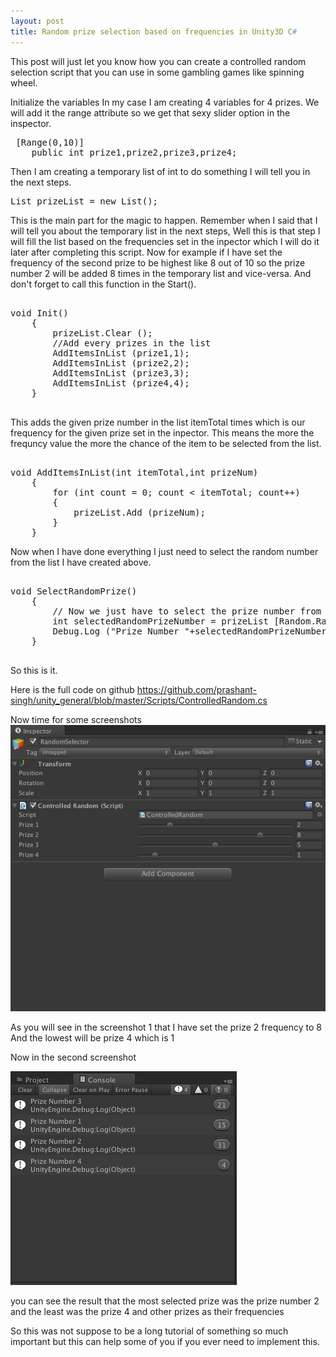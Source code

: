 ```yaml
---
layout: post
title: Random prize selection based on frequencies in Unity3D C#
---
```


This post will just let you know how you can create a controlled random selection script that you can use in some gambling games like spinning wheel.

Initialize the variables 
In my case I am creating 4 variables for 4 prizes.
We will add it the range attribute so we get that sexy slider option in the inspector.

<pre class="brush: csharp; title: ; notranslate" title="">
 [Range(0,10)]
    public int prize1,prize2,prize3,prize4;
</pre>

Then I am creating a temporary list of int to do something I will tell you in the next steps.

<pre class="brush: csharp; title: ; notranslate" title="">
List<int> prizeList = new List<int>();
</pre>

This is the main part for the magic to happen.
Remember when I said that I will tell you about the temporary list in the next steps,
Well this is that step
I will fill the list based on the frequencies set in the inpector which I will do it later after completing this script.
Now for example if I have set the frequency of the second prize to be highest like 8 out of 10 so the prize number 2 will be added 8 times in the temporary list and vice-versa.
And don't forget to call this function in the Start().
<pre class="brush: csharp; title: ; notranslate" title="">

void Init()
    {
        prizeList.Clear ();
        //Add every prizes in the list
        AddItemsInList (prize1,1);
        AddItemsInList (prize2,2);
        AddItemsInList (prize3,3);
        AddItemsInList (prize4,4);
    }
    </pre>

This adds the given prize number in the list itemTotal times which is our frequency for the given prize set in the inpector.
This means the more the frequncy value the more the chance of the item to be selected from the list.
<pre class="brush: csharp; title: ; notranslate" title="">

void AddItemsInList(int itemTotal,int prizeNum)
    {
        for (int count = 0; count < itemTotal; count++) 
        {
            prizeList.Add (prizeNum);
        }
    }
</pre>

 Now when I have done everything I just need to select the random number from the list I have created above.
<pre class="brush: csharp; title: ; notranslate" title="">

void SelectRandomPrize()
    {
        // Now we just have to select the prize number from the list which we have created.
        int selectedRandomPrizeNumber = prizeList [Random.Range (0, prizeList.Count)];
        Debug.Log ("Prize Number "+selectedRandomPrizeNumber);
    }

</pre>
So this is it.


Here is the full code on github
https://github.com/prashant-singh/unity_general/blob/master/Scripts/ControlledRandom.cs

Now time for some screenshots
![Screenshot 1](https://raw.githubusercontent.com/prashant-singh/prashant-singh.github.io/master/img/image00.png)


As you will see in the screenshot 1 that I have set the prize 2 frequency to 8
And the lowest will be prize 4 which is 1

Now in the second screenshot

![Screenshot 2](https://raw.githubusercontent.com/prashant-singh/prashant-singh.github.io/master/img/image01.png)
 
 you can see the result that the most selected prize was the prize number 2 and the least was the prize 4 and other prizes as their frequencies
 
 So this was not suppose to be a long tutorial of something so much important but this can help some of you if you ever need to implement this.






